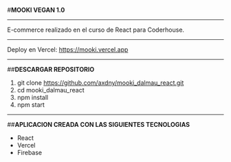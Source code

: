 #**MOOKI VEGAN 1.0**

***

E-commerce realizado en el curso de React para Coderhouse.

***

Deploy en Vercel: <https://mooki.vercel.app>

***

##**DESCARGAR REPOSITORIO**

  1. git clone <https://github.com/axdny/mooki_dalmau_react.git>
  2. cd mooki_dalmau_react
  3. npm install
  4. npm start 

***

##**APLICACION CREADA CON LAS SIGUIENTES TECNOLOGIAS**

* React
* Vercel
* Firebase